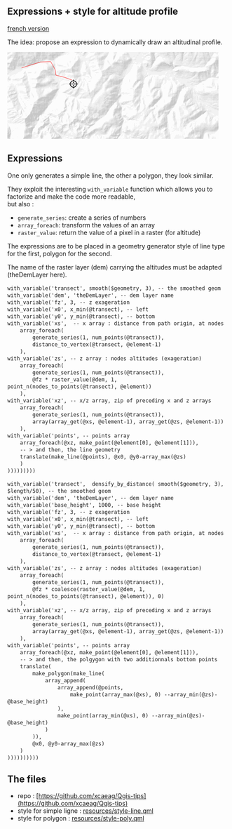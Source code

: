 ## Expressions + style for altitude profile

[french version](LISEZMOI.md)

The idea: propose an expression to dynamically draw an altitudinal profile.

![Démo](profil.gif)

## Expressions

One only generates a simple line, the other a polygon, they look similar.

They exploit the interesting `with_variable` function which allows you to factorize and make the code more readable,\
but also :
- `generate_series`: create a series of numbers
- `array_foreach`: transform the values ​​of an array
- `raster_value`: return the value of a pixel in a raster (for altitude)

The expressions are to be placed in a geometry generator style of line type for the first, polygon for the second.

The name of the raster layer (dem) carrying the altitudes must be adapted (theDemLayer here).

```pgsql
with_variable('transect', smooth($geometry, 3), -- the smoothed geom
with_variable('dem', 'theDemLayer', -- dem layer name 
with_variable('fz', 3, -- z exageration 
with_variable('x0', x_min(@transect), -- left
with_variable('y0', y_min(@transect), -- bottom 
with_variable('xs',  -- x array : distance from path origin, at nodes
	array_foreach(
		generate_series(1, num_points(@transect)),
		distance_to_vertex(@transect, @element-1)
	),
with_variable('zs', -- z array : nodes altitudes (exageration)
	array_foreach(
		generate_series(1, num_points(@transect)),
		@fz * raster_value(@dem, 1, point_n(nodes_to_points(@transect), @element))
	),
with_variable('xz', -- x/z array, zip of preceding x and z arrays
	array_foreach(
		generate_series(1, num_points(@transect)),
		array(array_get(@xs, @element-1), array_get(@zs, @element-1))
	),
with_variable('points', -- points array
	array_foreach(@xz, make_point(@element[0], @element[1])), 
	-- > and then, the line geometry
	translate(make_line(@points), @x0, @y0-array_max(@zs)
	)
)))))))))
```

```pgsql
with_variable('transect',  densify_by_distance( smooth($geometry, 3), $length/50), -- the smoothed geom
with_variable('dem', 'theDemLayer', -- dem layer name 
with_variable('base_height', 1000, -- base height 
with_variable('fz', 3, -- z exageration 
with_variable('x0', x_min(@transect), -- left
with_variable('y0', y_min(@transect), -- bottom 
with_variable('xs',  -- x array : distance from path origin, at nodes
	array_foreach(
		generate_series(1, num_points(@transect)),
		distance_to_vertex(@transect, @element-1)
	),
with_variable('zs', -- z array : nodes altitudes (exageration)
	array_foreach(
		generate_series(1, num_points(@transect)),
		@fz * coalesce(raster_value(@dem, 1, point_n(nodes_to_points(@transect), @element)), 0)
	),
with_variable('xz', -- x/z array, zip of preceding x and z arrays
	array_foreach(
		generate_series(1, num_points(@transect)),
		array(array_get(@xs, @element-1), array_get(@zs, @element-1))
	),
with_variable('points', -- points array
	array_foreach(@xz, make_point(@element[0], @element[1])), 
	-- > and then, the polgygon with two additionnals bottom points
	translate(
		make_polygon(make_line(
			array_append(
				array_append(@points, 
					make_point(array_max(@xs), 0) --array_min(@zs)-@base_height)
				), 
				make_point(array_min(@xs), 0) --array_min(@zs)-@base_height)
			)
		)), 
		@x0, @y0-array_max(@zs)
	)
))))))))))
```

## The files

- repo : [https://github.com/xcaeag/Qgis-tips](https://github.com/xcaeag/Qgis-tips)
- style for simple ligne : [resources/style-line.qml](resources/style-line.qml)
- style for polygon : [resources/style-poly.qml](resources/style-poly.qml)
